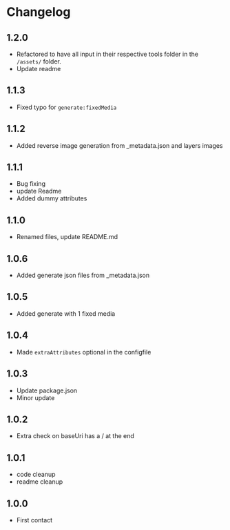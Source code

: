# Changelog

## 1.2.0
- Refactored to have all input in their respective tools folder in the `/assets/` folder.
- Update readme

## 1.1.3
- Fixed typo for `generate:fixedMedia`

## 1.1.2
- Added reverse image generation from _metadata.json and layers images

## 1.1.1
- Bug fixing
- update Readme
- Added dummy attributes

## 1.1.0
- Renamed files, update README.md

## 1.0.6
- Added generate json files from _metadata.json

## 1.0.5
- Added generate with 1 fixed media

## 1.0.4
- Made `extraAttributes` optional in the configfile

## 1.0.3
- Update package.json
- Minor update

## 1.0.2
- Extra check on baseUri has a / at the end

## 1.0.1
- code cleanup
- readme cleanup

## 1.0.0

- First contact